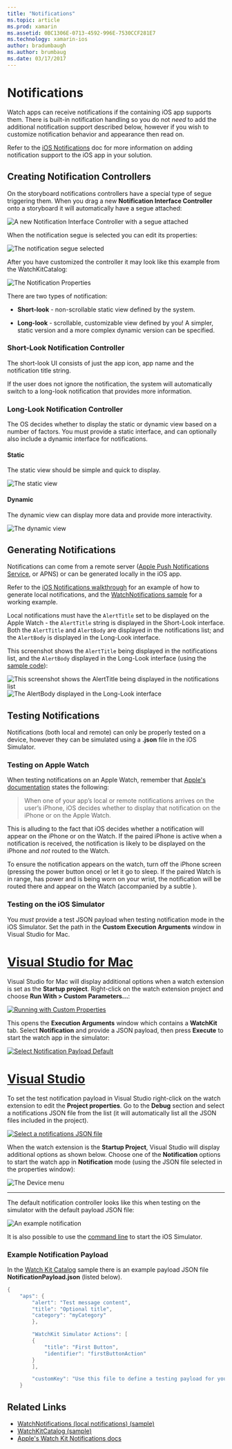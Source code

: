 ```yaml
---
title: "Notifications"
ms.topic: article
ms.prod: xamarin
ms.assetid: 0BC1306E-0713-4592-996E-7530CCF281E7
ms.technology: xamarin-ios
author: bradumbaugh
ms.author: brumbaug
ms.date: 03/17/2017
---
```


# Notifications

Watch apps can receive notifications if the containing
	iOS app supports them. There is built-in notification handling
	so you do not *need* to add the additional notification
	support described below, however if you wish to customize
	notification behavior and appearance then read on.

Refer to the [iOS Notifications](~/ios/platform/user-notifications/deprecated/index.md)
	doc for more information on adding notification support
	to the iOS app in your solution.

## Creating Notification Controllers

On the storyboard notifications controllers have a
	special type of segue triggering them. When you drag
	a new **Notification Interface Controller** onto a
	storyboard it will automatically have a segue attached:

![](notifications-images/notification-storyboard1.png "A new Notification Interface Controller with a segue attached")

When the notification segue is selected you can edit
	its properties:

![](notifications-images/notification-storyboard2.png "The notification segue selected")

After you have customized the controller it may look like
	this example from the WatchKitCatalog:

![](notifications-images/notifications-segue.png "The Notification Properties")


There are two types of notification:

- **Short-look** - non-scrollable static view
	defined by the system.

- **Long-look** - scrollable, customizable view
	defined by you! A simpler, static version and
	a more complex dynamic version can be specified.

### Short-Look Notification Controller

The short-look UI consists of just the app icon,
	app name and the notification title string.

If the user does not ignore the notification,
	the system will automatically switch to
	a long-look notification that provides
	more information.


### Long-Look Notification Controller

The OS decides whether to display the static or dynamic
	view based on a number of factors. You must provide
	a static interface, and can optionally also include
	a dynamic interface for notifications.

#### Static

The static view should be simple and quick to display.

![](notifications-images/notification-static.png "The static view")

#### Dynamic

The dynamic view can display more data and provide
	more interactivity.

![](notifications-images/notification-dynamic.png "The dynamic view")


## Generating Notifications

Notifications can come from a remote server ([Apple Push Notifications Service](https://developer.apple.com/library/ios/documentation/NetworkingInternet/Conceptual/RemoteNotificationsPG/Chapters/ApplePushService.html), or APNS)
	or can be generated locally in the iOS app.

Refer to the [iOS Notifications walkthrough](~/ios/platform/user-notifications/deprecated/local-notifications-in-ios-walkthrough.md) for an example of how to generate
	local notifications, and the [WatchNotifications sample](https://developer.xamarin.com/samples/monotouch/WatchKit/WatchNotifications/) for a working example.

Local notifications must have the `AlertTitle` set to be displayed on the Apple Watch -
	the `AlertTitle` string is displayed in the Short-Look interface. Both the `AlertTitle`
	and `AlertBody` are displayed in the notifications list; and the `AlertBody` is displayed
	in the Long-Look interface.

This screenshot shows the `AlertTitle` being displayed in the notifications list, and the
 	`AlertBody` displayed in the Long-Look interface (using the [sample code](https://developer.xamarin.com/samples/monotouch/WatchKit/WatchNotifications/)):

![](notifications-images/watch-notificationslist-sml.png "This screenshot shows the AlertTitle being displayed in the notifications list") ![](notifications-images/watch-notificationcontroller-sml.png "The AlertBody displayed in the Long-Look interface")

## Testing Notifications

Notifications (both local and remote) can only be properly tested on a device,
	however they can be simulated using a **.json** file in the iOS Simulator.

### Testing on Apple Watch

When testing notifications on an Apple Watch, remember that [Apple's documentation](https://developer.apple.com/library/ios/documentation/General/Conceptual/WatchKitProgrammingGuide/BasicSupport.html) states the following:

> When one of your app’s local or remote notifications arrives on the user’s iPhone, iOS decides whether to display that notification on the iPhone or on the Apple Watch.

This is alluding to the fact that iOS decides whether a notification will
	appear on the iPhone or on the Watch. If the paired iPhone is active when
	a notification is received, the notification is likely to be displayed on the
	iPhone and *not* routed to the Watch.

To ensure the notification appears on the watch, turn off the iPhone screen
	(pressing the power button once) or let it go to sleep. If the paired Watch
	is in range, has power and is being worn on your wrist, the notification will
	be routed there and appear on the Watch (accompanied by a subtle ).

### Testing on the iOS Simulator

You *must* provide a test JSON payload when
	testing notification mode in the iOS Simulator. Set the path in the
	**Custom Execution Arguments** window in Visual Studio for Mac.

# [Visual Studio for Mac](#tab/vsmac)

Visual Studio for Mac will display additional options when a
	watch extension is set as the **Startup project**.
	Right-click on the watch extension project and choose
	**Run With > Custom Parameters...**:
	
[![](notifications-images/runwith-customparams-sml.png "Running with Custom Properties")](notifications-images/runwith-customparams.png#lightbox)
	
This opens the **Execution Arguments** window which contains a **WatchKit**
	tab. Select **Notification** and provide a JSON
	payload, then press **Execute** to start the watch app in the simulator:
	
[![](notifications-images/runwith-execargs-sml.png "Select Notification Payload Default")](notifications-images/runwith-execargs.png#lightbox)

# [Visual Studio](#tab/vswin)

To set the test notification payload in Visual Studio
 	right-click on the watch extension to edit
	the **Project properties**. Go to the **Debug**
	section and select a notifications JSON file from
	the list (it will automatically list all the JSON
	files included in the project).
	
[![](notifications-images/runwith-execargs-sml-vs.png "Select a notifications JSON file")](notifications-images/runwith-execargs-vs.png#lightbox)

When the watch extension is the **Startup Project**,
	Visual Studio will display additional options
	as shown below. Choose one of the **Notification**
	options to start the watch app in **Notification** mode
	(using the JSON file selected in the properties window):
	
![](notifications-images/runwith-vs.png "The Device menu")

-----

The default notification controller looks like this
	when testing on the simulator with the default
	payload JSON file:

![](notifications-images/notification-debug-sml.png "An example notification")

It is also possible to use the
	[command line](~/ios/watchos/troubleshooting.md#command_line)
	to start the iOS Simulator.

### Example Notification Payload

In the [Watch Kit Catalog](https://developer.xamarin.com/samples/monotouch/WatchKit/WatchKitCatalog/) sample
	there is an example payload JSON file **NotificationPayload.json**
	(listed below).

```csharp
{
	"aps": {
		"alert": "Test message content",
		"title": "Optional title",
		"category": "myCategory"
		},

		"WatchKit Simulator Actions": [
		{
			"title": "First Button",
			"identifier": "firstButtonAction"
		}
		],

		"customKey": "Use this file to define a testing payload for your notifications. The aps dictionary specifies the category, alert text and title. The WatchKit Simulator Actions array can provide info for one or more action buttons in addition to the standard Dismiss button. Any other top level keys are custom payload. If you have multiple such JSON files in your project, you'll be able to choose between them in when selecting to debug the notification interface of your Watch App."
	}
```



## Related Links

- [WatchNotifications (local notifications) (sample)](https://developer.xamarin.com/samples/monotouch/WatchKit/WatchNotifications/)
- [WatchKitCatalog (sample)](https://developer.xamarin.com/samples/monotouch/WatchKit/WatchKitCatalog/)
- [Apple's Watch Kit Notifications docs](https://developer.apple.com/library/ios/documentation/General/Conceptual/WatchKitProgrammingGuide/BasicSupport.html)
